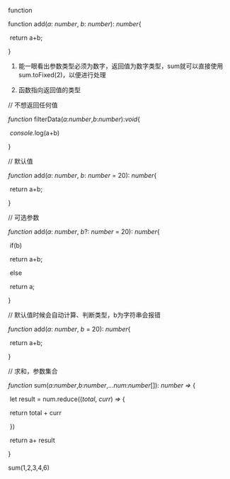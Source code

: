 function

function add(*a*: *number*, *b*: *number*): *number*{

​    return a+b;

}

1. 能一眼看出参数类型必须为数字，返回值为数字类型，sum就可以直接使用sum.toFixed(2)，以便进行处理

2. 函数指向返回值的类型

   

// 不想返回任何值

*function* filterData(*a*:*number*,*b*:*number*):*void*{

​    *console*.log(a+b)

}



// 默认值

*function* add(*a*: *number*, *b*: *number* = 20): *number*{

​    return a+b;

}

// 可选参数

*function* add(*a*: *number*, *b*?: *number* = 20): *number*{

​    if(b)

​        return a+b;

​    else

​        return a;

}

// 默认值时候会自动计算、判断类型，b为字符串会报错

*function* add(*a*: *number*, *b* = 20): *number*{

​    return a+b;

}

// 求和，参数集合

*function* sum(*a*:*number*,*b*:*number*,...*num*:*number*[]): *number* *=>* {

​    let result  = num.reduce((*total*, *curr*) *=>* {

​        return total + curr

​    })

​    return a+ result

}

sum(1,2,3,4,6)